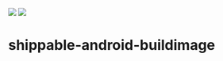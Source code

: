 [![](https://images.microbadger.com/badges/image/velo/shippable-android-buildimage.svg)](http://microbadger.com/images/velo/shippable-android-buildimage "Get your own image badge on microbadger.com") [![](https://images.microbadger.com/badges/version/velo/shippable-android-buildimage.svg)](http://microbadger.com/images/velo/shippable-android-buildimage "Get your own version badge on microbadger.com")

# shippable-android-buildimage
